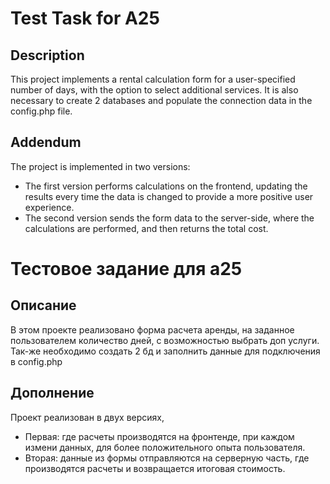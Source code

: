 # Test Task for A25

## Description
This project implements a rental calculation form for a user-specified number of days, with the option to select additional services. It is also necessary to create 2 databases and populate the connection data in the config.php file.

## Addendum
The project is implemented in two versions:
- The first version performs calculations on the frontend, updating the results every time the data is changed to provide a more positive user experience.
- The second version sends the form data to the server-side, where the calculations are performed, and then returns the total cost.

# Тестовое задание для а25

## Описание
В этом проекте реализовано форма расчета аренды, на заданное пользователем количество дней, с возможностью выбрать доп услуги. Так-же необходимо создать 2 бд и заполнить данные для подключения в config.php  

## Дополнение 
Проект реализован в двух версиях, 
- Первая: где расчеты производятся на фронтенде, при каждом измени данных, для более положительного опыта пользователя.  
- Вторая: данные из формы отправляются на серверную часть, где производятся расчеты и возвращается итоговая стоимость.
